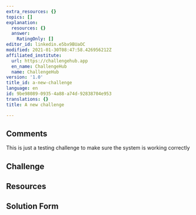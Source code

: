 ```yaml
---
extra_resources: {}
topics: []
explanation:
  resources: {}
  answer:
    RatingOnly: []
editor_id: linkedin.e5bx9BUaOC
modified: 2021-01-30T08:47:58.426956212Z
affiliated_institute:
  url: https://challengehub.app
  en_name: ChallengeHub
  name: ChallengeHub
version: '1.0'
title_id: a-new-challenge
language: en
id: 9be98089-0935-4a88-a74d-92838704e953
translations: {}
title: A new challenge

---
```


## Comments
This is just a testing challenge to make sure the system is working correctly


## Challenge



## Resources



## Solution Form



